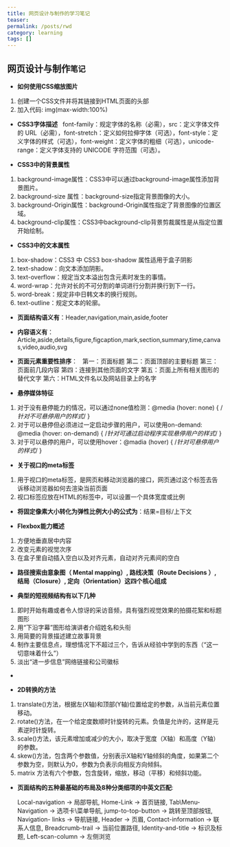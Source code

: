```yaml
---
title: 网页设计与制作的学习笔记
teaser: 
permalink: /posts/rwd
category: learning
tags: [] 
---
```

网页设计与制作`笔记`
------------------
* **如何使用CSS缩放图片**
1. 创建一个CSS文件并将其链接到HTML页面的头部
2. 加入代码: img(max-width:100%)

* **CSS3字体描述**
   font-family：规定字体的名称（必需），src：定义字体文件的 URL（必需），font-stretch：定义如何拉伸字体（可选），font-style：定义字体的样式（可选），font-weight：定义字体的粗细（可选），unicode-range：定义字体支持的 UNICODE 字符范围（可选）。

 * **CSS3中的背景属性**
 1. background-image属性：CSS3中可以通过background-image属性添加背景图片。
 2. background-size 属性：background-size指定背景图像的大小。
 3. background-Origin属性：background-Origin属性指定了背景图像的位置区域。
 4. background-clip属性：CSS3中background-clip背景剪裁属性是从指定位置开始绘制。
 
* **CSS3中的文本属性**
 1. box-shadow：CSS3 中 CSS3 box-shadow 属性适用于盒子阴影
 2. text-shadow：向文本添加阴影。
 3. text-overflow：规定当文本溢出包含元素时发生的事情。
 4. word-wrap：允许对长的不可分割的单词进行分割并换行到下一行。
 5. word-break：规定非中日韩文本的换行规则。
 6. text-outline：规定文本的轮廓。

* **页面结构语义有**：Header,navigation,main,aside,footer

* **内容语义有**：Article,aside,details,figure,figcaption,mark,section,summary,time,canvas,video,audio,svg

* **页面元素重要性排序**：
   
   第一：页面标题
   第二：页面顶部的主要标题
   第三：页面前几段内容
   第四：连接到其他页面的文字
   第五：页面上所有相关图形的替代文字
   第六：HTML文件名以及网站目录上的名字
  
 * **悬停媒体特征**
 1. 对于没有悬停能力的情况，可以通过none值检测：@media (hover: none) { /*针对不可悬停用户的样式*/ }
 2. 对于可以悬停但必须进过一定启动步骤的用户，可以使用on-demand: @media (hover: on-demand) { /*针对可通过启动程序实现悬停用户的样式*/ }
 3. 对于可以悬停的用户，可以使用hover：@madia (hover) { /*针对可悬停用户的样式*/ }

* **关于视口的meta标签**
 1. 用于视口的meta标签，是网页和移动浏览器的接口，网页通过这个标签去告诉移动浏览器如何去渲染当前页面
 2. 视口<meta>标签应放在HTML的<head>标签中，可以设置一个具体宽度或比例
  
 
 * **将固定像素大小转化为弹性比例大小的公式为**：结果=目标/上下文
  
 * **Flexbox能力概述**
 1. 方便地垂直居中内容
 2. 改变元素的视觉次序
 3. 在盒子里自动插入空白以及对齐元素，自动对齐元素间的空白
 
 * **路径搜索由意象图（ Mental mapping）, 路线决策（Route Decisions ）, 结局（Closure）,  定向（Orientation）这四个核心组成**
 
 * **典型的短视频结构有以下几种**
 1. 即时开始有趣或者令人惊讶的采访音频，具有强烈视觉效果的拍摄花絮和标题图形
 2. 用“下沿字幕”图形给演讲者介绍姓名和头衔
 3. 用简要的背景描述建立故事背景
 4. 制作主要信息点，理想情况下不超过三个，告诉从经验中学到的东西（“这一切意味着什么”）
 5. 淡出“进一步信息”网络链接和公司徽标
 -
 
 * **2D转换的方法**
 1. translate()方法，根据左(X轴)和顶部(Y轴)位置给定的参数，从当前元素位置移动。
 2. rotate()方法，在一个给定度数顺时针旋转的元素。负值是允许的，这样是元素逆时针旋转。
 3. scale()方法，该元素增加或减少的大小，取决于宽度（X轴）和高度（Y轴）的参数。
 4. skew()方法，包含两个参数值，分别表示X轴和Y轴倾斜的角度，如果第二个参数为空，则默认为0，参数为负表示向相反方向倾斜。
 5. matrix 方法有六个参数，包含旋转，缩放，移动（平移）和倾斜功能。
 
 * **页面结构的五种最基础的布局及8种分类细项的中英文匹配**:  
 
   Local-navigation → 局部导航,  Home-Link → 首页链接, Tab\Menu-Navigation → 选项卡\菜单导航, jump-to-top-button → 跳转至顶部按钮, Navigation-  links → 导航链接, Header → 页眉, Contact-information → 联系人信息, Breadcrumb-trail → 当前位置路径, Identity-and-title → 标识及标题, Left-scan-column → 左侧浏览

 
